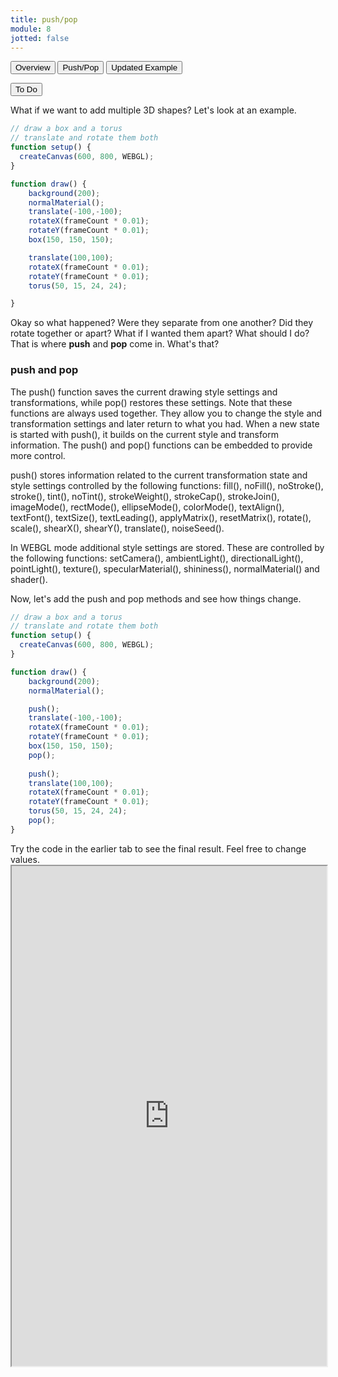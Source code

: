 ```yaml
---
title: push/pop
module: 8
jotted: false
---
```



<div class="tab">
  <button class="tablinks active" onclick="openTab(event, 'Overview')">Overview</button>
  <button class="tablinks" onclick="openTab(event, 'pushpop')">Push/Pop</button>  
  <button class="tablinks" onclick="openTab(event, 'updatedexample')">Updated Example</button>  
  
  <button class="tablinks" onclick="openTab(event, 'todo')">To Do</button>  
</div>

<div id="Overview" class="tabcontent" style="display:block"  >
<div class="tabhtml" markdown="1">

What if we want to add multiple 3D shapes?  Let's look at an example.

```js
// draw a box and a torus
// translate and rotate them both
function setup() {
  createCanvas(600, 800, WEBGL);
}

function draw() {
    background(200);
    normalMaterial();
    translate(-100,-100);
    rotateX(frameCount * 0.01);
    rotateY(frameCount * 0.01);
    box(150, 150, 150);

    translate(100,100);
    rotateX(frameCount * 0.01);
    rotateY(frameCount * 0.01);
    torus(50, 15, 24, 24);

}

```

Okay so what happened?  Were they separate from one another?  Did they rotate together or apart?  What if I wanted them apart?  What should I do?  That is where **push** and **pop** come in. What's that?

</div>
</div>

<div id="pushpop" class="tabcontent">
<div class="tabhtml" markdown="1">

### push and pop

The push() function saves the current drawing style settings and transformations, while pop() restores these settings. Note that these functions are always used together. They allow you to change the style and transformation settings and later return to what you had. When a new state is started with push(), it builds on the current style and transform information. The push() and pop() functions can be embedded to provide more control. 

push() stores information related to the current transformation state and style settings controlled by the following functions: fill(), noFill(), noStroke(), stroke(), tint(), noTint(), strokeWeight(), strokeCap(), strokeJoin(), imageMode(), rectMode(), ellipseMode(), colorMode(), textAlign(), textFont(), textSize(), textLeading(), applyMatrix(), resetMatrix(), rotate(), scale(), shearX(), shearY(), translate(), noiseSeed().

In WEBGL mode additional style settings are stored. These are controlled by the following functions: setCamera(), ambientLight(), directionalLight(), pointLight(), texture(), specularMaterial(), shininess(), normalMaterial() and shader().

</div>
</div>

<div id="updatedexample" class="tabcontent">
<div class="tabhtml" markdown="1">

Now, let's add the push and pop methods and see how things change.

```js
// draw a box and a torus
// translate and rotate them both
function setup() {
  createCanvas(600, 800, WEBGL);
}

function draw() {
    background(200);
    normalMaterial();

    push();
    translate(-100,-100);
    rotateX(frameCount * 0.01);
    rotateY(frameCount * 0.01);
    box(150, 150, 150);
    pop();
    
    push();
    translate(100,100);
    rotateX(frameCount * 0.01);
    rotateY(frameCount * 0.01);
    torus(50, 15, 24, 24);
    pop();
}

```
</div>
</div>

<div id="todo" class="tabcontent">
<div class="tabhtml" markdown="1">
Try the code in the earlier tab to see the final result. Feel free to change values. 

<iframe src="https://editor.p5js.org/michaelcassens/sketches/jtXkq0PXR" width="100%" height="800px"></iframe>
</div>
</div>


 